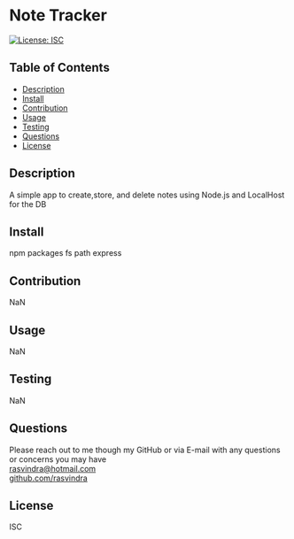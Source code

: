 

# Note Tracker
[![License: ISC](https://img.shields.io/badge/License-ISC-blue.svg)](https://opensource.org/licenses/ISC)

## Table of Contents
* [Description](#description)
* [Install](#install)
* [Contribution](#contribution)
* [Usage](#usage)
* [Testing](#testing)
* [Questions](#questions)
* [License](#license)


## Description
A simple app to create,store, and delete notes using Node.js and LocalHost for the DB

## Install
npm packages fs path    express

## Contribution
NaN

## Usage
NaN

## Testing
NaN

## Questions
Please reach out to me though my GitHub or via E-mail with any questions or concerns you may have <br/>
rasvindra@hotmail.com <br/>
[github.com/rasvindra](https://github.com/rasvindra)

## License
ISC

